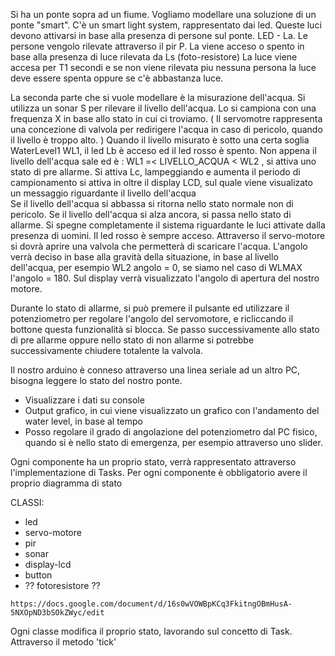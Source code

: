  Si ha un ponte sopra ad un fiume. Vogliamo modellare una soluzione di un ponte "smart".
  C'è un smart light system, rappresentato dai led. Queste luci devono attivarsi in base alla presenza di persone sul ponte. LED - La. 
  Le persone vengolo rilevate attraverso il pir P. La viene acceso o spento in base alla presenza di luce rilevata da Ls (foto-resistore)
  La luce viene accesa per T1 secondi e se non viene rilevata piu nessuna persona la luce deve essere spenta oppure se c'è abbastanza luce.


  La seconda parte che si vuole modellare è la misurazione dell'acqua. Si utilizza un sonar S per rilevare il livello dell'acqua. Lo si campiona con una frequenza X in base allo 
  stato in cui ci troviamo. 
  ( Il servomotre rappresenta una concezione di valvola per redirigere l'acqua in caso di pericolo, quando il livello è troppo alto. )
  Quando il livello misurato è sotto una certa soglia WaterLevel1 WL1, il led Lb è acceso ed il led rosso è spento.
  Non appena il livello dell'acqua sale ed è : WL1 =< LIVELLO_ACQUA < WL2 , si attiva uno stato di pre allarme. Si attiva Lc, lampeggiando e aumenta il periodo di campionamento 
  si attiva in oltre il display LCD, sul quale viene visualizato un messaggio riguardante il livello dell'acqua   
  Se il livello dell'acqua si abbassa si ritorna nello stato normale non di pericolo. Se il livello dell'acqua si alza ancora, si passa nello stato di allarme. Si spegne 
  completamente il sistema riguardante le luci attivate dalla presenza di uomini. Il led rosso è sempre acceso. 
  Attraverso il servo-motore si dovrà aprire una valvola che permetterà di scaricare l'acqua. L'angolo verrà deciso in base alla gravità della situazione, in base al 
  livello dell'acqua, per esempio WL2 angolo = 0, se siamo nel caso di WLMAX l'angolo = 180. Sul display verrà visualizzato l'angolo di apertura del nostro motore.

  Durante lo stato di allarme, si può premere il pulsante ed utilizzare il potenziometro per regolare l'angolo del servomotore, e ricliccando il bottone questa funzionalità si 
  blocca. Se passo successivamente allo stato di pre allarme oppure nello stato di non allarme si potrebbe successivamente chiudere totalente la valvola.


  Il nostro arduino è conneso attraverso una linea seriale ad un altro PC, bisogna leggere lo stato del nostro ponte.
  * Visualizzare i dati su console
  * Output grafico, in cui viene visualizzato un grafico con l'andamento del water level, in base al tempo
  * Posso regolare il grado di angolazione del potenziometro dal PC fisico, quando si è nello stato di emergenza, per esempio attraverso uno slider.


  Ogni componente ha un proprio stato, verrà rappresentato attraverso l'implementazione di Tasks. Per ogni componente è obbligatorio avere il proprio diagramma di stato
  
  
  
  CLASSI: 
   * led
   * servo-motore
   * pir
   * sonar 
   * display-lcd
   * button 
   * ?? fotoresistore ?? 

    https://docs.google.com/document/d/16s0wVOWBpKCq3FkitngOBmHusA-5NXOpND3bSOkZWyc/edit
  
  Ogni classe modifica il proprio stato, lavorando sul concetto di Task. Attraverso il metodo 'tick'
  
